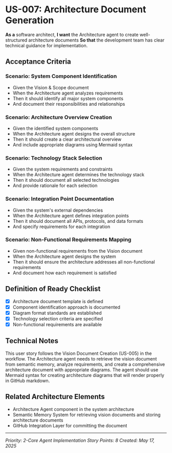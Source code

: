 # US-007: Architecture Document Generation

**As a** software architect,
**I want** the Architecture agent to create well-structured architecture documents
**So that** the development team has clear technical guidance for implementation.

## Acceptance Criteria

### Scenario: System Component Identification
- Given the Vision & Scope document
- When the Architecture agent analyzes requirements
- Then it should identify all major system components
- And document their responsibilities and relationships

### Scenario: Architecture Overview Creation
- Given the identified system components
- When the Architecture agent designs the overall structure
- Then it should create a clear architectural overview
- And include appropriate diagrams using Mermaid syntax

### Scenario: Technology Stack Selection
- Given the system requirements and constraints
- When the Architecture agent determines the technology stack
- Then it should document all selected technologies
- And provide rationale for each selection

### Scenario: Integration Point Documentation
- Given the system's external dependencies
- When the Architecture agent defines integration points
- Then it should document all APIs, protocols, and data formats
- And specify requirements for each integration

### Scenario: Non-Functional Requirements Mapping
- Given non-functional requirements from the Vision document
- When the Architecture agent designs the system
- Then it should ensure the architecture addresses all non-functional requirements
- And document how each requirement is satisfied

## Definition of Ready Checklist

- [x] Architecture document template is defined
- [x] Component identification approach is documented
- [x] Diagram format standards are established
- [x] Technology selection criteria are specified
- [x] Non-functional requirements are available

## Technical Notes

This user story follows the Vision Document Creation (US-005) in the workflow. The Architecture agent needs to retrieve the vision document from semantic memory, analyze requirements, and create a comprehensive architecture document with appropriate diagrams. The agent should use Mermaid syntax for creating architecture diagrams that will render properly in GitHub markdown.

## Related Architecture Elements

- Architecture Agent component in the system architecture
- Semantic Memory System for retrieving vision documents and storing architecture documents
- GitHub Integration Layer for committing the document

---

*Priority: 2-Core Agent Implementation*
*Story Points: 8*
*Created: May 17, 2025*
